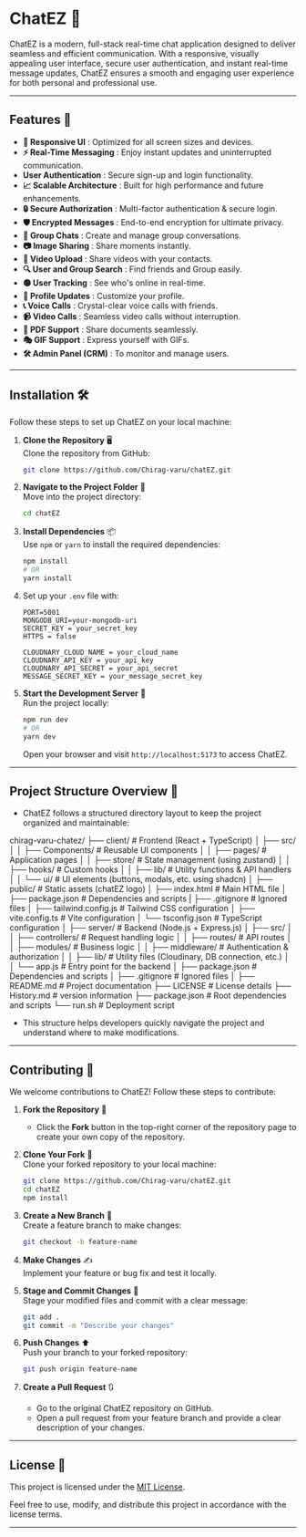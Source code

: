 # **ChatEZ** 💬

ChatEZ is a modern, full-stack real-time chat application designed to deliver seamless and efficient communication. With a responsive, visually appealing user interface, secure user authentication, and instant real-time message updates, ChatEZ ensures a smooth and engaging user experience for both personal and professional use.

---

## **Features** 🚀

- **📱 Responsive UI** : Optimized for all screen sizes and devices.
- **⚡ Real-Time Messaging** : Enjoy instant updates and uninterrupted communication.
- **User Authentication** : Secure sign-up and login functionality.
- **📈 Scalable Architecture** : Built for high performance and future enhancements.
- **🔒 Secure Authorization** : Multi-factor authentication & secure login.
- **🛡️ Encrypted Messages** : End-to-end encryption for ultimate privacy.
- **👥 Group Chats** : Create and manage group conversations.
- **📷 Image Sharing** : Share moments instantly.
- **🎥 Video Upload** : Share videos with your contacts.
- **🔍 User and Group Search** : Find friends and Group easily.
- **🟢 User Tracking** : See who's online in real-time.
- **👤 Profile Updates** : Customize your profile.
- **📞 Voice Calls** : Crystal-clear voice calls with friends.
- **📹 Video Calls** : Seamless video calls without interruption.
- **📄 PDF Support** : Share documents seamlessly.
- **🎭 GIF Support** : Express yourself with GIFs.
- **🛠️ Admin Panel (CRM)** : To monitor and manage users.

---

## **Installation** 🛠️

Follow these steps to set up ChatEZ on your local machine:

1. **Clone the Repository** 🖥️  
   Clone the repository from GitHub:

   ```bash
   git clone https://github.com/Chirag-varu/chatEZ.git
   ```

2. **Navigate to the Project Folder** 📂  
   Move into the project directory:

   ```bash
   cd chatEZ
   ```

3. **Install Dependencies** 📦  
   Use `npm` or `yarn` to install the required dependencies:
   ```bash
   npm install
   # OR
   yarn install
   ```
4. Set up your `.env` file with:

   ```
   PORT=5001
   MONGODB_URI=your-mongodb-uri
   SECRET_KEY = your_secret_key
   HTTPS = false

   CLOUDNARY_CLOUD_NAME = your_cloud_name
   CLOUDNARY_API_KEY = your_api_key
   CLOUDNARY_API_SECRET = your_api_secret
   MESSAGE_SECRET_KEY = your_message_secret_key
   ```

5. **Start the Development Server** 🚀  
   Run the project locally:
   ```bash
   npm run dev
   # OR
   yarn dev
   ```
   Open your browser and visit `http://localhost:5173` to access ChatEZ.

---

## **Project Structure Overview 📂**

- ChatEZ follows a structured directory layout to keep the project organized and maintainable:

chirag-varu-chatez/
├── client/          # Frontend (React + TypeScript)
│   ├── src/
│   │   ├── Components/  # Reusable UI components
│   │   ├── pages/       # Application pages
│   │   ├── store/       # State management (using zustand)
│   │   ├── hooks/       # Custom hooks
│   │   ├── lib/         # Utility functions & API handlers
│   │   └── ui/          # UI elements (buttons, modals, etc. using shadcn)
│   ├── public/         # Static assets (chatEZ logo)
│   ├── index.html      # Main HTML file
│   ├── package.json    # Dependencies and scripts
|   ├── .gitignore      # Ignored files
│   ├── tailwind.config.js  # Tailwind CSS configuration
│   ├── vite.config.ts  # Vite configuration
│   └── tsconfig.json   # TypeScript configuration
│
├── server/         # Backend (Node.js + Express.js)
│   ├── src/
│   │   ├── controllers/  # Request handling logic
│   │   ├── routes/       # API routes
│   │   ├── modules/      # Business logic
│   │   ├── middleware/   # Authentication & authorization
│   │   ├── lib/          # Utility files (Cloudinary, DB connection, etc.)
│   │   └── app.js        # Entry point for the backend
│   ├── package.json  # Dependencies and scripts
│   ├── .gitignore    # Ignored files
│
├── README.md      # Project documentation
├── LICENSE        # License details
├── History.md     # version information
├── package.json   # Root dependencies and scripts
└── run.sh         # Deployment script

- This structure helps developers quickly navigate the project and understand where to make modifications.

---

## **Contributing** 🤝

We welcome contributions to ChatEZ! Follow these steps to contribute:

1. **Fork the Repository** 🍴

   - Click the **Fork** button in the top-right corner of the repository page to create your own copy of the repository.

2. **Clone Your Fork** 🔄  
   Clone your forked repository to your local machine:

   ```bash
   git clone https://github.com/Chirag-varu/chatEZ.git
   cd chatEZ
   npm install
   ```

3. **Create a New Branch** 🌱  
   Create a feature branch to make changes:

   ```bash
   git checkout -b feature-name
   ```

4. **Make Changes** ✍️  
   Implement your feature or bug fix and test it locally.

5. **Stage and Commit Changes** 📝  
   Stage your modified files and commit with a clear message:

   ```bash
   git add .
   git commit -m "Describe your changes"
   ```

6. **Push Changes** ⬆️  
   Push your branch to your forked repository:

   ```bash
   git push origin feature-name
   ```

7. **Create a Pull Request** 🔃
   - Go to the original ChatEZ repository on GitHub.
   - Open a pull request from your feature branch and provide a clear description of your changes.

---

## **License** 📜

This project is licensed under the [MIT License](LICENSE).

Feel free to use, modify, and distribute this project in accordance with the license terms.

---
